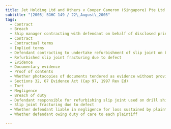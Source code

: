 ```yaml
---
title: Jet Holding Ltd and Others v Cooper Cameron (Singapore) Pte Ltd and Another 
subtitle: "[2005] SGHC 149 / 22\_August\_2005"
tags:
  - Contract
  - Breach
  - Ship manager contracting with defendant on behalf of disclosed principal
  - Contract
  - Contractual terms
  - Implied terms
  - Defendant contracting to undertake refurbishment of slip joint on board drill ship
  - Refurbished slip joint fracturing due to defect
  - Evidence
  - Documentary evidence
  - Proof of contents
  - Whether photocopies of documents tendered as evidence without proving authenticity of documents and statements therein admissible in court
  - Sections 32, 67 Evidence Act (Cap 97, 1997 Rev Ed)
  - Tort
  - Negligence
  - Breach of duty
  - Defendant responsible for refurbishing slip joint used on drill ship
  - Slip joint fracturing due to defect
  - Whether defendant liable in negligence for loss sustained by plaintiffs
  - Whether defendant owing duty of care to each plaintiff

---
```


